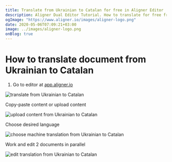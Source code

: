 ```yaml
---
title: Translate from Ukrainian to Catalan for free in Aligner Editor
description: Aligner Dual Editor Tutorial. How to translate for free from Ukrainian to Catalan. Aligner is multilingual document management platform. 
ogImage: "https://www.aligner.io/images/aligner-logo.png"
date: 2020-05-06T07:09:21+03:00
image: ../images/aligner-logo.png
onBlog: true
---
```


# How to translate document from Ukrainian to Catalan

1. Go to editor at [app.aligner.io](https://app.aligner.io "Aligner App web page")

![translate from Ukrainian to Catalan](../aligner-blank-editor.png "translate from Ukrainian to Catalan")

Copy-paste content or upload content

![upload content from Ukrainian to Catalan](../aligner-uploaded-document.png "upload content from Ukrainian to Catalan")

Choose desired language

![choose machine translation from Ukrainian to Catalan](../aligner-language-dropdown.png "choose machine translation from Ukrainian to Catalan")

Work and edit 2 documents in parallel

![edit translation from Ukrainian to Catalan](../aligner-double-sitded-editor.png "edit translation from Ukrainian to Catalan")

